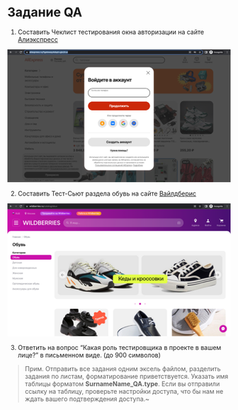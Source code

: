 
# Задание QA

1. Составить Чеклист тестирования окна авторизации на сайте [Алиэкспресс](https://aliexpress.ru/?gatewayAdapt=glo2rus)

![Aliexpress](/assets/aliexpress.png "Aliexpress")


2. Составить Тест-Сьют раздела обувь на сайте [Вайлдберис](https://www.wildberries.ru/catalog/obuv)

![Wildberries](/assets/wildberries.png "Wildberries")

3. Ответить на вопрос “Какая роль тестировщика в проекте в вашем лице?” в письменном виде. (до 900 символов)


> Прим. Отправить все задания одним эксель файлом, разделить задания по листам, форматирование приветствуется. Указать имя таблицы форматом **SurnameName_QA.type**. Если вы отправили ссылку на таблицу, проверьте настройки доступа, что бы нам не ждать вашего подтверждения доступа.~